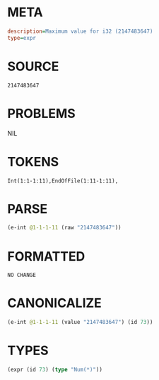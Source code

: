 # META
~~~ini
description=Maximum value for i32 (2147483647)
type=expr
~~~
# SOURCE
~~~roc
2147483647
~~~
# PROBLEMS
NIL
# TOKENS
~~~zig
Int(1:1-1:11),EndOfFile(1:11-1:11),
~~~
# PARSE
~~~clojure
(e-int @1-1-1-11 (raw "2147483647"))
~~~
# FORMATTED
~~~roc
NO CHANGE
~~~
# CANONICALIZE
~~~clojure
(e-int @1-1-1-11 (value "2147483647") (id 73))
~~~
# TYPES
~~~clojure
(expr (id 73) (type "Num(*)"))
~~~
